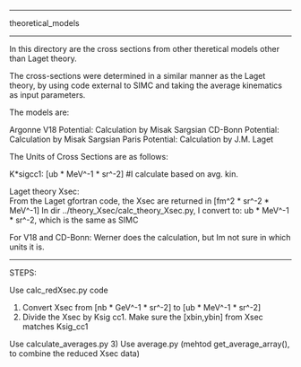 *********************
 theoretical_models
*********************

In this directory are the cross sections from other theretical models other 
than Laget theory.

The cross-sections were determined in a similar manner as the Laget theory,
by using code external to SIMC and taking the average kinematics as input
parameters.

The models are:

Argonne V18 Potential: Calculation by Misak Sargsian
CD-Bonn Potential: Calculation by Misak Sargsian
Paris Potential: Calculation by J.M. Laget


The Units of Cross Sections are as follows:

K*sigcc1:  [ub * MeV^-1 * sr^-2]  #I calculate based on avg. kin.

Laget theory Xsec:  
From the Laget gfortran code, the Xsec are returned in [fm^2 * sr^-2 * MeV^-1] 
In dir ../theory_Xsec/calc_theory_Xsec.py, I convert to: ub * MeV^-1 * sr^-2, which is the same as SIMC

For V18 and CD-Bonn:
Werner does the calculation, but Im not sure in which units it is.

-----------------------

STEPS:

Use calc_redXsec.py code
1) Convert Xsec from [nb * GeV^-1 * sr^-2] to [ub * MeV^-1 * sr^-2]
2) Divide the Xsec by Ksig cc1.  Make sure the [xbin,ybin] from Xsec matches Ksig_cc1

Use calculate_averages.py
3) Use average.py (mehtod get_average_array(), to combine the reduced Xsec data)